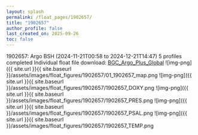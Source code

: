 ```yaml
---
layout: splash
permalink: /float_pages/1902657/
title: "1902657"
author_profile: false
last_created_on: 2025-09-26
toc: false
---
```

 
1902657: Argo BSH (2024-11-21T00:58 to 2024-12-21T14:47)
5 profiles completed
Individual float file download: [BGC_Argo_Plus_Global](https://ftp.soest.hawaii.edu/bgc_argo_plus/Individual_Floats/outliers_removed/1902657_Sprof_processed.nc)
![img-png]({{ site.url }}{{ site.baseurl }}/assets/images/float_figures/1902657/01_1902657_map.png
![img-png]({{ site.url }}{{ site.baseurl }}/assets/images/float_figures/1902657/1902657_DOXY.png
![img-png]({{ site.url }}{{ site.baseurl }}/assets/images/float_figures/1902657/1902657_PRES.png
![img-png]({{ site.url }}{{ site.baseurl }}/assets/images/float_figures/1902657/1902657_PSAL.png
![img-png]({{ site.url }}{{ site.baseurl }}/assets/images/float_figures/1902657/1902657_TEMP.png
